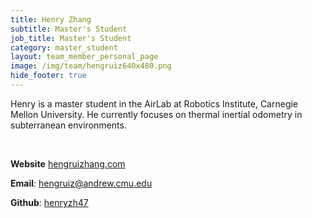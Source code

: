 ```yaml
---
title: Henry Zhang
subtitle: Master's Student
job_title: Master's Student
category: master_student
layout: team_member_personal_page
image: /img/team/hengruiz640x480.png
hide_footer: true
---
```


Henry is a master student in the AirLab at Robotics Institute, Carnegie Mellon 
University. He currently focuses on thermal inertial odometry in subterranean 
environments.

<br>

**Website** [hengruizhang.com](https://hengruizhang.com)

**Email**: hengruiz@andrew.cmu.edu

**Github**: [henryzh47](https://github.com/HenryZh47)
